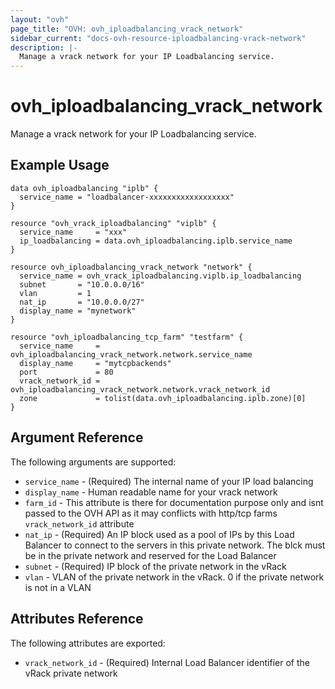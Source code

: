 ```yaml
---
layout: "ovh"
page_title: "OVH: ovh_iploadbalancing_vrack_network"
sidebar_current: "docs-ovh-resource-iploadbalancing-vrack-network"
description: |-
  Manage a vrack network for your IP Loadbalancing service.
---
```


# ovh_iploadbalancing_vrack_network

Manage a vrack network for your IP Loadbalancing service.

## Example Usage

```hcl
data ovh_iploadbalancing "iplb" {
  service_name = "loadbalancer-xxxxxxxxxxxxxxxxxx"
}

resource "ovh_vrack_iploadbalancing" "viplb" {
  service_name     = "xxx"
  ip_loadbalancing = data.ovh_iploadbalancing.iplb.service_name
}

resource ovh_iploadbalancing_vrack_network "network" {
  service_name = ovh_vrack_iploadbalancing.viplb.ip_loadbalancing
  subnet       = "10.0.0.0/16"
  vlan         = 1
  nat_ip       = "10.0.0.0/27"
  display_name = "mynetwork"
}

resource "ovh_iploadbalancing_tcp_farm" "testfarm" {
  service_name     = ovh_iploadbalancing_vrack_network.network.service_name
  display_name     = "mytcpbackends"
  port             = 80
  vrack_network_id = ovh_iploadbalancing_vrack_network.network.vrack_network_id
  zone             = tolist(data.ovh_iploadbalancing.iplb.zone)[0]
}
```

## Argument Reference

The following arguments are supported:

* `service_name` - (Required) The internal name of your IP load balancing
* `display_name` - Human readable name for your vrack network
* `farm_id` - This attribute is there for documentation purpose only and isnt passed to the OVH API as it may conflicts with http/tcp farms `vrack_network_id` attribute
* `nat_ip` - (Required) An IP block used as a pool of IPs by this Load Balancer to connect to the servers in this private network. The blck must be in the private network and reserved for the Load Balancer
* `subnet` - (Required) IP block of the private network in the vRack
* `vlan` - VLAN of the private network in the vRack. 0 if the private network is not in a VLAN

## Attributes Reference

The following attributes are exported:

* `vrack_network_id` - (Required) Internal Load Balancer identifier of the vRack private network
